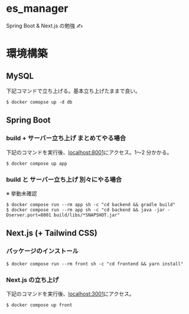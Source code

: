 # es_manager
Spring Boot & Next.js の勉強 ✍️

# 環境構築

## MySQL

下記コマンドで立ち上げる。基本立ち上げたままで良い。

```
$ docker comopse up -d db
```

## Spring Boot

### build + サーバー立ち上げ まとめてやる場合

下記のコマンドを実行後、[localhost:8001](http://localhost:8001)にアクセス。1〜2 分かかる。

```
$ docker compose up app
```

### build と サーバー立ち上げ 別々にやる場合

※ 挙動未確認

```
$ docker compose run --rm app sh -c "cd backend && gradle build"
$ docker compose run --rm app sh -c "cd backend && java -jar -Dserver.port=8001 build/libs/*SNAPSHOT.jar"
```

## Next.js (+ Tailwind CSS)

### パッケージのインストール

```
$ docker compose run --rm front sh -c "cd frontend && yarn install"
```

### Next.js の立ち上げ

下記のコマンドを実行後、[localhost:3001](http://localhost:3001)にアクセス。

```
$ docker compose up front
```
